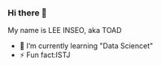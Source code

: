 ### Hi there 👋

My name is LEE INSEO, aka TOAD


- 🌱 I’m currently learning "Data Sciencet"
- ⚡ Fun fact:ISTJ
